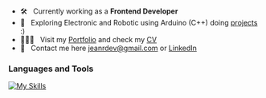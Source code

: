 - 🛠 &nbsp; Currently working as a <strong>Frontend Developer</strong>
- 🤖 &nbsp; Exploring Electronic and Robotic using Arduino (C++) doing [projects](https://www.tinkercad.com/users/eC3q67K0OPz?type=circuits) :)
- 🧑🏻‍💻 &nbsp; Visit my [Portfolio](https://jeanrondon.is-a.dev) and check my [CV](https://rxresu.me/jeandv/cv-jean-rondon)
- 💬 &nbsp; Contact me here jeanrdev@gmail.com or [LinkedIn](https://linkedin.com/in/jeanrondon)

### Languages and Tools

[![My Skills](https://skillicons.dev/icons?i=js,ts,react,next,redux,tailwind,graphql)](https://jeanrondon.is-a.dev)
